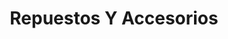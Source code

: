 ---
title: "Repuestos Y Accesorios"
url: /santiago/repuestos-y-accesorios/
shop: piezas de automóviles
---